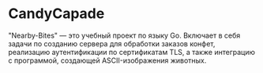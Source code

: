 # CandyCapade
"Nearby-Bites" — это учебный проект по языку Go. Включает в себя задачи по созданию сервера для обработки заказов конфет, реализацию аутентификации по сертификатам TLS, а также интеграцию с программой, создающей ASCII-изображения животных.
